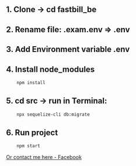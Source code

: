 ## 1. Clone -> cd fastbill_be
## 2. Rename file: .exam.env => .env 
## 3. Add Environment variable .env
## 4. Install node_modules
```bash
    npm install
```
## 5. cd src -> run in Terminal: 
```bash
    npx sequelize-cli db:migrate
```
## 6. Run project
```bash
    npm start
```


[Or contact me here - Facebook](https://www.facebook.com/chin.tt.1509/)